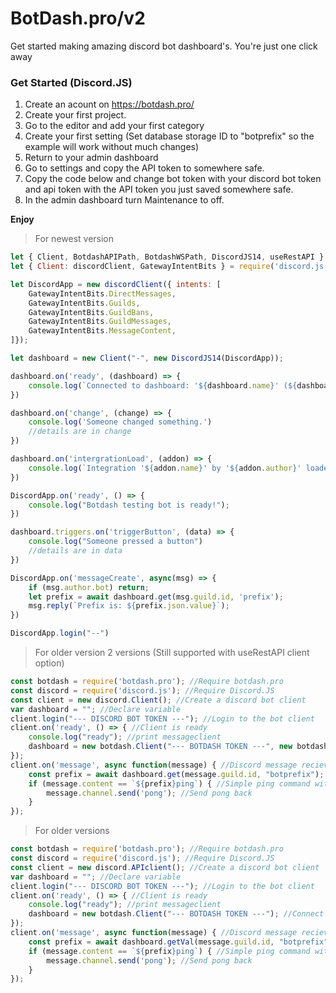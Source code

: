 # BotDash.pro/v2
Get started making amazing discord bot dashboard's. You're just one click away

### Get Started (Discord.JS)
1. Create an acount on https://botdash.pro/
2. Create your first project.
3. Go to the editor and add your first category
4. Create your first setting (Set database storage ID to "botprefix" so the example will work without much changes)
5. Return to your admin dashboard
6. Go to settings and copy the API token to somewhere safe.
7. Copy the code below and change bot token with your discord bot token and api token with the API token you just saved somewhere safe.
8. In the admin dashboard turn Maintenance to off.

**Enjoy**


> For newest version
```js
let { Client, BotdashAPIPath, BotdashWSPath, DiscordJS14, useRestAPI } = require('./../index');
let { Client: discordClient, GatewayIntentBits } = require('discord.js');

let DiscordApp = new discordClient({ intents: [
    GatewayIntentBits.DirectMessages,
    GatewayIntentBits.Guilds,
    GatewayIntentBits.GuildBans,
    GatewayIntentBits.GuildMessages,
    GatewayIntentBits.MessageContent,
]});

let dashboard = new Client("-", new DiscordJS14(DiscordApp));

dashboard.on('ready', (dashboard) => {
    console.log(`Connected to dashboard: '${dashboard.name}' (${dashboard.id})`);
})

dashboard.on('change', (change) => {
    console.log('Someone changed something.')
    //details are in change
})

dashboard.on('intergrationLoad', (addon) => {
    console.log(`Integration '${addon.name}' by '${addon.author}' loaded`);
})

DiscordApp.on('ready', () => {
    console.log("Botdash testing bot is ready!");    
})

dashboard.triggers.on('triggerButton', (data) => {
    console.log("Someone pressed a button")
    //details are in data
})

DiscordApp.on('messageCreate', async(msg) => {
    if (msg.author.bot) return;
    let prefix = await dashboard.get(msg.guild.id, 'prefix');
    msg.reply(`Prefix is: ${prefix.json.value}`);
})

DiscordApp.login("--")
```

> For older version 2 versions (Still supported with useRestAPI client option)
```js
const botdash = require('botdash.pro'); //Require botdash.pro
const discord = require('discord.js'); //Require Discord.JS
const client = new discord.Client(); //Create a discord bot client
var dashboard = ""; //Declare variable
client.login("--- DISCORD BOT TOKEN ---"); //Login to the bot client
client.on('ready', () => { //Client is ready
    console.log("ready"); //print messageclient
    dashboard = new botdash.Client("--- BOTDASH TOKEN ---", new botdash.DiscordJS14(client)); //Connect to botdash with a discord.js instance 
});
client.on('message', async function(message) { //Discord message recieved
    const prefix = await dashboard.get(message.guild.id, "botprefix"); //Get a value (getVal still works!)
    if (message.content == `${prefix}ping`) { //Simple ping command with customizable prefix
        message.channel.send('pong'); //Send pong back 
    }
});
```

> For older versions

```js
const botdash = require('botdash.pro'); //Require botdash.pro
const discord = require('discord.js'); //Require Discord.JS
const client = new discord.APIclient(); //Create a discord bot client
var dashboard = ""; //Declare variable
client.login("--- DISCORD BOT TOKEN ---"); //Login to the bot client
client.on('ready', () => { //Client is ready
    console.log("ready"); //print messageclient
    dashboard = new botdash.Client("--- BOTDASH TOKEN ---"); //Connect to botdash with a discord.js 
});
client.on('message', async function(message) { //Discord message recieved
    const prefix = await dashboard.getVal(message.guild.id, "botprefix"); //Get a value (get works!)
    if (message.content == `${prefix}ping`) { //Simple ping command with customizable prefix
        message.channel.send('pong'); //Send pong back 
    }
});
```
